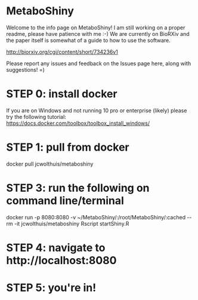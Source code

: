# MetaboShiny
Welcome to the info page on MetaboShiny! I am still working on a proper readme, please have patience with me :-)
We are currently on BioRXiv and the paper itself is somewhat of a guide to how to use the software.

http://biorxiv.org/cgi/content/short/734236v1

Please report any issues and feedback on the Issues page here, along with suggestions! =)

# STEP 0: install docker
If you are on Windows and not running 10 pro or enterprise (likely) please try the following tutorial:
https://docs.docker.com/toolbox/toolbox_install_windows/

# STEP 1: pull from docker
docker pull jcwolthuis/metaboshiny

# STEP 3: run the following on command line/terminal
docker run -p 8080:8080 -v ~/MetaboShiny/:/root/MetaboShiny/:cached --rm -it jcwolthuis/metaboshiny Rscript startShiny.R

# STEP 4: navigate to http://localhost:8080

# STEP 5: you're in!

